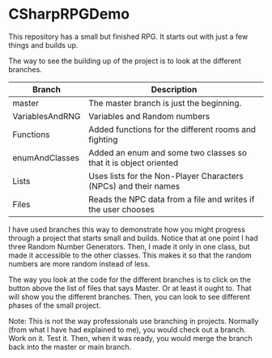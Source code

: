 # CSharpRPGDemo

This repository has a small but finished RPG.  It starts out with just a few things and builds up.

The way to see the building up of the project is to look at the different branches.

Branch | Description
------ | -----------
master | The master branch is just the beginning.
VariablesAndRNG | Variables and Random numbers
Functions | Added functions for the different rooms and fighting
enumAndClasses | Added an enum and some two classes so that it is object oriented
Lists | Uses lists for the Non-Player Characters (NPCs) and their names
Files | Reads the NPC data from a file and writes if the user chooses

I have used branches this way to demonstrate how you might progress through a project that starts small and builds.  Notice that at one point I had three Random Number Generators.  Then, I made it only in one class, but made it accessible to the other classes.  This makes it so that the random numbers are more random instead of less.

The way you look at the code for the different branches is to click on the button above the list of files that says Master.  Or at least it ought to.  That will show you the different branches.  Then, you can look to see different phases of the small project.

Note:  This is not the way professionals use branching in projects.  Normally (from what I have had explained to me), you would check out a branch.  Work on it.  Test it.  Then, when it was ready, you would merge the branch back into the master or main branch.
